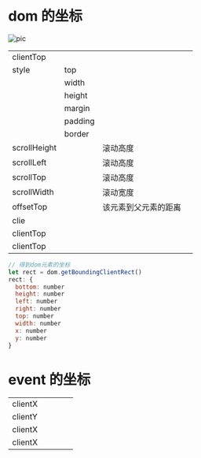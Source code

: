 # dom 的坐标

![pic](https://images.cnblogs.com/cnblogs_com/yoyiorlee/DOM.gif)

|              |         |                      |     |
| ------------ | ------- | -------------------- | --- |
| clientTop    |         |                      |     |
| style        | top     |                      |     |
|              | width   |                      |     |
|              | height  |                      |     |
|              | margin  |                      |     |
|              | padding |                      |     |
|              | border  |                      |     |
| scrollHeight |         | 滚动高度             |     |
| scrollLeft   |         | 滚动高度             |     |
| scrollTop    |         | 滚动高度             |     |
| scrollWidth  |         | 滚动宽度             |     |
| offsetTop    |         | 该元素到父元素的距离 |     |
| clie         |         |                      |     |
| clientTop    |         |                      |     |
| clientTop    |         |                      |     |

```js
// 得到dom元素的坐标
let rect = dom.getBoundingClientRect()
rect: {
  bottom: number
  height: number
  left: number
  right: number
  top: number
  width: number
  x: number
  y: number
}
```

# event 的坐标

|         |     |     |     |     |
| ------- | --- | --- | --- | --- |
| clientX |     |     |     |     |
| clientY |     |     |     |     |
| clientX |     |     |     |     |
| clientX |     |     |     |     |
